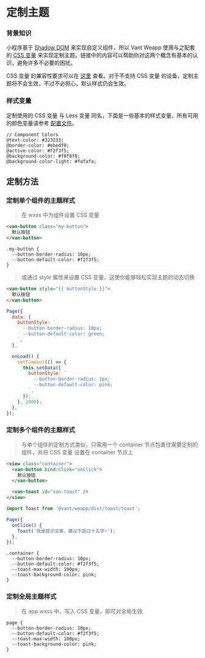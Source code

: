 # 定制主题

### 背景知识

小程序基于 [Shadow DOM](https://developers.google.com/web/fundamentals/web-components/shadowdom?hl=zh-cn) 来实现自定义组件，所以 Vant Weapp 使用与之配套的 [CSS 变量](https://developer.mozilla.org/zh-CN/docs/Web/CSS/Using_CSS_custom_properties) 来实现定制主题。链接中的内容可以帮助你对这两个概念有基本的认识，避免许多不必要的困扰。

CSS 变量 的兼容性要求可以在 [这里](https://caniuse.com/#feat=css-variables) 查看。对于不支持 CSS 变量 的设备，定制主题将不会生效，不过不必担心，默认样式仍会生效。

### 样式变量

定制使用的 CSS 变量 与 Less 变量 同名，下面是一些基本的样式变量，所有可用的颜色变量请参考 [配置文件](https://github.com/vant-ui/vant-weapp/blob/dev/packages/common/style/var.less)。

```less
// Component Colors
@text-color: #323233;
@border-color: #ebedf0;
@active-color: #f2f3f5;
@background-color: #f8f8f8;
@background-color-light: #fafafa;
```

## 定制方法

### 定制单个组件的主题样式

> 在 wxss 中为组件设置 CSS 变量

```html
<van-button class="my-button">
  默认按钮
</van-button>
```

```less
.my-button {
  --button-border-radius: 10px;
  --button-default-color: #f2f3f5;
}
```

> 或通过 style 属性来设置 CSS 变量，这使你能够轻松实现主题的动态切换

```html
<van-button style="{{ buttonStyle }}">
  默认按钮
</van-button>
```

```js
Page({
  data: {
    buttonStyle: `
      --button-border-radius: 10px;
      --button-default-color: green;
    `,
  },

  onLoad() {
    setTimeout(() => {
      this.setData({
        buttonStyle: `
          --button-border-radius: 2px;
          --button-default-color: pink;
        `,
      });
    }, 2000);
  },
});
```

### 定制多个组件的主题样式

> 与单个组件的定制方式类似，只需用一个 container 节点包裹住需要定制的组件，并将 CSS 变量 设置在 container 节点上

```html
<view class="container">
  <van-button bind:click="onClick">
    默认按钮
  </van-button>

  <van-toast id="van-toast" />
</view>
```

```js
import Toast from '@vant/weapp/dist/toast/toast';

Page({
  onClick() {
    Toast('我是提示文案，建议不超过十五字~');
  },
});
```

```less
.container {
  --button-border-radius: 10px;
  --button-default-color: #f2f3f5;
  --toast-max-width: 100px;
  --toast-background-color: pink;
}
```

### 定制全局主题样式

> 在 app.wxss 中，写入 CSS 变量，即可对全局生效

```less
page {
  --button-border-radius: 10px;
  --button-default-color: #f2f3f5;
  --toast-max-width: 100px;
  --toast-background-color: pink;
}
```
